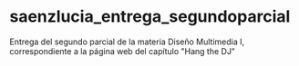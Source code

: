 # saenzlucia_entrega_segundoparcial
Entrega del segundo parcial de la materia Diseño Multimedia I, correspondiente a la página web del capítulo "Hang the DJ"
